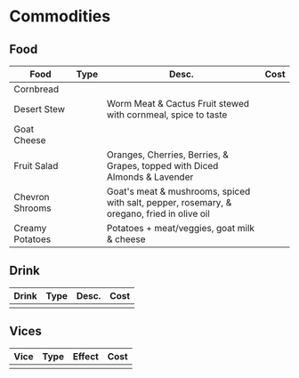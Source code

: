 # Commodities
## Food
| Food            | Type | Desc.                                                                                      | Cost |
| --------------- | ---- | ------------------------------------------------------------------------------------------ | ---- |
| Cornbread       |      |                                                                                            |      |
| Desert Stew     |      | Worm Meat & Cactus Fruit stewed with cornmeal, spice to taste                              |      |
| Goat Cheese     |      |                                                                                            |      |
| Fruit Salad     |      | Oranges, Cherries, Berries, & Grapes, topped with Diced Almonds & Lavender                 |      |
| Chevron Shrooms |      | Goat's meat & mushrooms, spiced with salt, pepper, rosemary, & oregano, fried in olive oil |      |
| Creamy Potatoes |      | Potatoes + meat/veggies, goat milk & cheese                                                                                           |      |

## Drink
| Drink | Type | Desc. | Cost |
| ----- | ---- | ------ | ---- |
|       |      |        |      |

## Vices
| Vice | Type | Effect | Cost |
| ---- | ---- | ------ | ---- |
|      |      |        |      |
